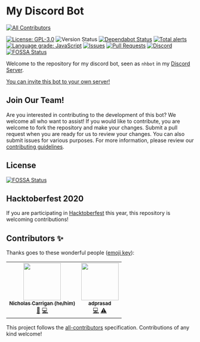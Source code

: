 # My Discord Bot
<!-- ALL-CONTRIBUTORS-BADGE:START - Do not remove or modify this section -->
[![All Contributors](https://img.shields.io/badge/all_contributors-2-orange.svg?style=flat-square)](#contributors-)
<!-- ALL-CONTRIBUTORS-BADGE:END -->

[![License: GPL-3.0](https://img.shields.io/github/license/nhcarrigan/discord-bot?color=purple)](https://opensource.org/licenses/MIT)
![Version Status](https://img.shields.io/github/package-json/v/nhcarrigan/discord-bot/main)
[![Dependabot Status](https://api.dependabot.com/badges/status?host=github&repo=nhcarrigan/discord-bot)](https://dependabot.com)
[![Total alerts](https://img.shields.io/lgtm/alerts/g/nhcarrigan/discord-bot.svg?logo=lgtm&logoWidth=18)](https://lgtm.com/projects/g/nhcarrigan/discord-bot/alerts/)
[![Language grade: JavaScript](https://img.shields.io/lgtm/grade/javascript/g/nhcarrigan/discord-bot.svg?logo=lgtm&logoWidth=18)](https://lgtm.com/projects/g/nhcarrigan/discord-bot/context:javascript)
[![Issues](https://img.shields.io/github/issues/nhcarrigan/discord-bot)](https://github.com/nhcarrigan/discord-bot/issues)
[![Pull Requests](https://img.shields.io/github/issues-pr/nhcarrigan/discord-bot)](https://github.com/nhcarrigan/discord-bot/pulls)
[![Discord](https://img.shields.io/discord/710307364556767283)](https://discord.gg/PHqDbkg)
[![FOSSA Status](https://app.fossa.com/api/projects/git%2Bgithub.com%2Fnhcarrigan%2Fdiscord-bot.svg?type=shield)](https://app.fossa.com/projects/git%2Bgithub.com%2Fnhcarrigan%2Fdiscord-bot?ref=badge_shield)

Welcome to the repository for my discord bot, seen as `nhbot` in my [Discord Server](https://discord.gg/PHqDbkg).

[You can invite this bot to your own server!](https://discord.com/oauth2/authorize?client_id=716707753090875473&scope=bot&permissions=268495990)

## Join Our Team!

Are you interested in contributing to the development of this bot? We welcome all who want to assist! If you would like to contribute, you are welcome to fork the repository and make your changes. Submit a pull request when you are ready for us to review your changes. You can also submit issues for various purposes. For more information, please review our [contributing guidelines](./CONTRIBUTING.md).

## License

[![FOSSA Status](https://app.fossa.com/api/projects/git%2Bgithub.com%2Fnhcarrigan%2Fdiscord-bot.svg?type=large)](https://app.fossa.com/projects/git%2Bgithub.com%2Fnhcarrigan%2Fdiscord-bot?ref=badge_large)

## Hacktoberfest 2020

If you are participating in [Hacktoberfest](https://hacktoberfest.digitalocean.com/) this year, this repository is welcoming contributions! 
## Contributors ✨

Thanks goes to these wonderful people ([emoji key](https://allcontributors.org/docs/en/emoji-key)):

<!-- ALL-CONTRIBUTORS-LIST:START - Do not remove or modify this section -->
<!-- prettier-ignore-start -->
<!-- markdownlint-disable -->
<table>
  <tr>
    <td align="center"><a href="http://www.nhcarrigan.com"><img src="https://avatars1.githubusercontent.com/u/63889819?v=4" width="100px;" alt=""/><br /><sub><b>Nicholas Carrigan (he/him)</b></sub></a><br /><a href="#projectManagement-nhcarrigan" title="Project Management">📆</a> <a href="https://github.com/nhcarrigan/discord-bot/commits?author=nhcarrigan" title="Code">💻</a></td>
    <td align="center"><a href="https://github.com/adprasad"><img src="https://avatars2.githubusercontent.com/u/2387136?v=4" width="100px;" alt=""/><br /><sub><b>adprasad</b></sub></a><br /><a href="https://github.com/nhcarrigan/discord-bot/commits?author=adprasad" title="Code">💻</a> <a href="https://github.com/nhcarrigan/discord-bot/commits?author=adprasad" title="Tests">⚠️</a></td>
  </tr>
</table>

<!-- markdownlint-enable -->
<!-- prettier-ignore-end -->
<!-- ALL-CONTRIBUTORS-LIST:END -->

This project follows the [all-contributors](https://github.com/all-contributors/all-contributors) specification. Contributions of any kind welcome!